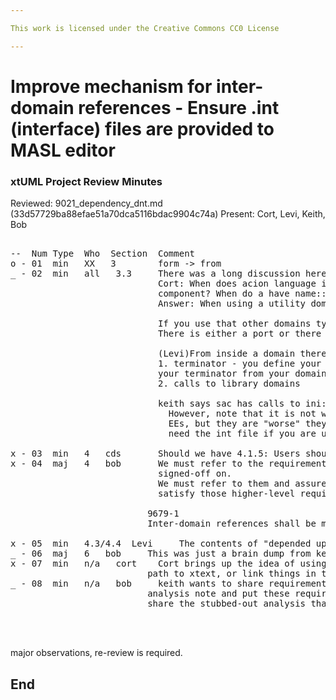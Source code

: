 ```yaml
---

This work is licensed under the Creative Commons CC0 License

---
```


# Improve mechanism for inter-domain references - Ensure .int (interface) files are provided to MASL editor
### xtUML Project Review Minutes

Reviewed:  9021_dependency_dnt.md   (33d57729ba88efae51a70dca5116bdac9904c74a)
Present: Cort, Levi, Keith, Bob  

<pre>

--  Num Type  Who  Section  Comment
o - 01  min   XX   3        form -> from
_ - 02  min   all   3.3     There was a long discussion here.  Clarify (some notes):
                            Cort: When does acion language invoke a service using domain::service and NOT be a port in Domain 
                            component? When do a have name::service where I do NOT have a port of name
                            Answer: When using a utility domain.
                            
                            If you use that other domains type or if you call the other domain's service (via a library)                            
                            There is either a port or there is a utlity domain.
                            
                            (Levi)From inside a domain there are 2 ways to bridge out:
                            1. terminator - you define your own and nothing needs to be on the other side. You invoke 
                            your terminator from your domain. So, you do not care who implements the terminator.                            
                            2. calls to library domains 
                            
                            keith says sac has calls to ini::getdata(). 
                              However, note that it is not wired. It is a utility domain. These are like 
                              EEs, but they are "worse" they are like implied EEs. You can call them without seeing them. You do 
                              need the int file if you are using a type from another domain.
                              
x - 03  min   4   cds       Should we have 4.1.5: Users should be able to specify a file-system relative path.  ?     
x - 04  maj   4   bob       We must refer to the requirement(s) from the SRS here too. They are the root requirements the customer
                            signed-off on. 
                            We must refer to them and assure these requirements are here because they help 
                            satisfy those higher-level requirements. There is only 1 for this issue:
                            
                          9679-1
                          Inter-domain references shall be managed without manual intervention from the user.

x - 05  min   4.3/4.4  Levi     The contents of "depended upon folders"
_ - 06  maj   6   bob     This was just a brain dump from keith to get input. It will be redone     
x - 07  min   n/a   cort    Cort brings up the idea of using the marking editor and type in a path. Somehow hand that 
                          path to xtext, or link things in the file system to use it. Consider this.
_ - 08  min   n/a   bob     keith wants to share requirements with the customer ASAP to get sign-off. Bob suggests creating an 
                          analysis note and put these requirements there, then just leave this design note as-is. Then
                          share the stubbed-out analysis that just has requirements and background.
                          
                          

</pre>

major observations, re-review is required.


End
---
